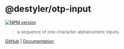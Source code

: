 # @destyler/otp-input

[![NPM version](https://img.shields.io/npm/v/@destyler/otp-input?color=a1b858&otp-input=)](https://www.npmjs.com/package/@destyler/otp-input)

> a sequence of one-character alphanumeric inputs.

[GitHub](https://github.com/destyler/destyler) | [Documentation](https://destyler-dev.zeabur.app/)
